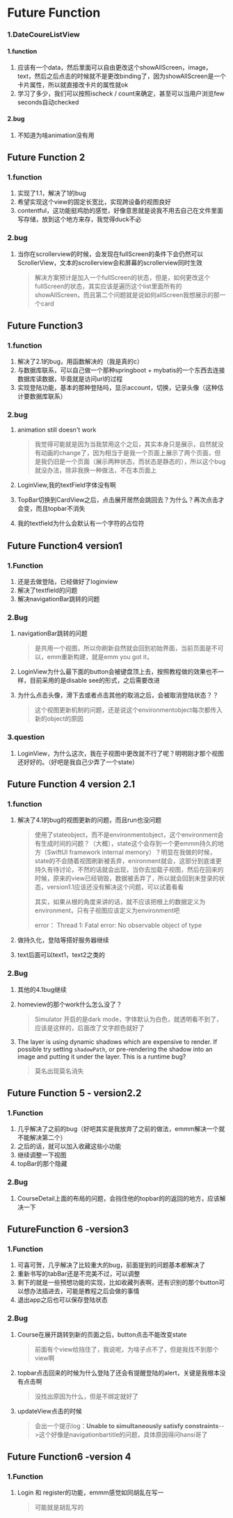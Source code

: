 # Future Function

### 1.DateCoureListView

#### 1.function

1. 应该有一个data，然后里面可以自由更改这个showAllScreen，image，text，然后之后点击的时候就不是更改binding了，因为showAllScreen是一个卡片属性，所以就直接改卡片的属性就ok
2. 学习了多少，我们可以按照ischeck / count来确定，甚至可以当用户浏览few seconds自动checked

#### 2.bug

1. 不知道为啥animation没有用





## Future Function 2

### 1.function

1. 实现了1.1，解决了1的bug
2. 希望实现这个view的固定长宽比，实现跨设备的视图良好
2. contentful，这功能挺鸡肋的感觉，好像意思就是说我不用去自己在文件里面写存储，放到这个地方来存，我觉得duck不必

### 2.bug

1. 当你在scrollerview的时候，会发现在fullScreen的条件下会仍然可以ScrollerView，文本的scrollerview会和屏幕的scrollerview同时生效

   > 解决方案预计是加入一个fullScreen的状态，但是，如何更改这个fullScreen的状态，其实应该是遍历这个list里面所有的showAllScreen，而且第二个问题就是说如何allScreen我想展示的那一个card



## Future Function3

### 1.function

1. 解决了2.1的bug，用函数解决的（我是真的c）
2. 与数据库联系，可以自己做一个那种springboot + mybatis的一个东西去连接数据库读数据，毕竟就是访问url的过程
3. 实现登陆功能，基本的那种登陆吗，显示account，切换，记录头像（这种估计要数据库联系）



### 2.bug

1. animation still doesn't work

   > 我觉得可能就是因为当我禁用这个之后，其实本身只是展示，自然就没有动画的change了，因为相当于是我一个页面上展示了两个页面，但是我仍旧是一个页面（展示两种状态，而状态是静态的），所以这个bug就没办法，除非我换一种做法，不在本页面上

2. LoginView,我的textField字体没有啊

3. TopBar切换到CardView之后，点击展开居然会跳回去？为什么？再次点击才会变，而且topbar不消失

2. 我的textfield为什么会默认有一个字符的占位符



## Future Function4  version1

### 1.Function

1. 还是去做登陆，已经做好了loginview
2. 解决了textfield的问题
3. 解决navigationBar跳转的问题

### 2.Bug

1. navigationBar跳转的问题

   > 是共用一个视图，所以你刷新自然就会回到初始界面，当前页面是不可以，emm重新构建，就是emm you got it，

2. LoginView为什么最下面的button会被键盘顶上去，按照教程做的效果也不一样，目前采用的是disable see的形式，之后需要改进

3. 为什么点击头像，滑下去或者点击其他的取消之后，会被取消登陆状态？？

   > 这个视图更新机制的问题，还是说这个environmentobject每次都传入新的object的原因

### 3.question

1. LoginView，为什么这次，我在子视图中更改就不行了呢？明明刚才那个视图还好好的。（好吧是我自己少弄了一个state）



## Future Function 4 version 2.1

### 1.function

1. 解决了4.1的bug的视图更新的问题，而且run也没问题

   > 使用了stateobject，而不是environmentobject，这个environment会有生成时间的问题？（大概），state这个会存到一个更emmm持久的地方（SwiftUI framework internal memory）？明显在我做的时候，state的不会随着视图刷新被丢弃，enironment就会，这部分到底谁更持久有待讨论，不然的话就会出现，当你去加载子视图，然后在回来的时候，原来的view已经销毁，数据被丢弃了，所以就会回到未登录的状态，version1.1应该还没有解决这个问题，可以试着看看
   >
   > 其实，如果从根的角度来讲的话，就不应该把根上的数据定义为environment，只有子视图应该定义为environment吧
   >
   > error： Thread 1: Fatal error: No observable object of type 

2. 做持久化，登陆等搭好服务器继续

2. text后面可以text1，text2之类的

### 2.Bug

1. 其他的4.1bug继续

2. homeview的那个work什么怎么没了？

   > Simulator 开启的是dark mode，字体默认为白色，就透明看不到了，应该是这样的，后面改了文字颜色就好了

3. The layer is using dynamic shadows which are expensive to render. If possible try setting `shadowPath`, or pre-rendering the shadow into an image and putting it under the layer. This is a runtime bug?

   > 莫名出现莫名消失



## Future Function 5  - version2.2

### 1.Function

1. 几乎解决了之前的bug（好吧其实是我放弃了之前的做法，emmm解决一个就不能解决第二个）
2. 之后的话，就可以加入收藏这些小功能
3. 继续调整一下视图
4. topBar的那个隐藏

### 2.Bug

1. CourseDetail上面的布局的问题，会挡住他的topbar的的返回的地方，应该解决一下



## FutureFunction 6   -version3 

### 1.Function

1. 可喜可贺，几乎解决了比较重大的bug，前面提到的问题基本都解决了
2. 重新书写的tabBar还是不完美不过，可以调整
3. 剩下的就是一些预想功能的实现，比如收藏列表啊，还有识别的那个button可以想办法插进去，可能是教程之后会做的事情
3. 退出app之后也可以保存登陆状态

### 2.Bug

1. Course在展开跳转到新的页面之后，button点击不能改变state

   > 前面有个view给挡住了，我说呢，为啥子点不了，但是我找不到那个view啊

2. topbar点击回来的时候为什么登陆了还会有提醒登陆的alert，关键是我根本没有点击啊

   > 没找出原因为什么，但是不绑定就好了

3. updateView点击的时候

   > 会出一个提示log：**Unable to simultaneously satisfy constraints**-->这个好像是navigationbartitle的问题，具体原因得问hansi哥了



## Future Function6 -version 4

### 1.Function

1. Login 和 register的功能，emmm感觉如同胡乱在写一

   > 可能就是胡乱写的
